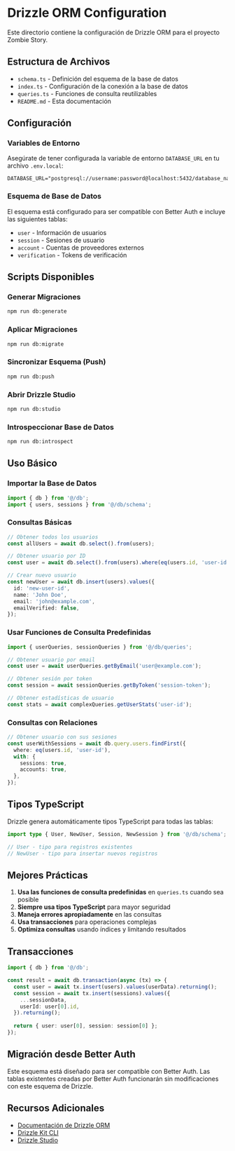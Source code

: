 # Drizzle ORM Configuration

Este directorio contiene la configuración de Drizzle ORM para el proyecto Zombie Story.

## Estructura de Archivos

- `schema.ts` - Definición del esquema de la base de datos
- `index.ts` - Configuración de la conexión a la base de datos
- `queries.ts` - Funciones de consulta reutilizables
- `README.md` - Esta documentación

## Configuración

### Variables de Entorno

Asegúrate de tener configurada la variable de entorno `DATABASE_URL` en tu archivo `.env.local`:

```env
DATABASE_URL="postgresql://username:password@localhost:5432/database_name"
```

### Esquema de Base de Datos

El esquema está configurado para ser compatible con Better Auth e incluye las siguientes tablas:

- `user` - Información de usuarios
- `session` - Sesiones de usuario
- `account` - Cuentas de proveedores externos
- `verification` - Tokens de verificación

## Scripts Disponibles

### Generar Migraciones
```bash
npm run db:generate
```

### Aplicar Migraciones
```bash
npm run db:migrate
```

### Sincronizar Esquema (Push)
```bash
npm run db:push
```

### Abrir Drizzle Studio
```bash
npm run db:studio
```

### Introspeccionar Base de Datos
```bash
npm run db:introspect
```

## Uso Básico

### Importar la Base de Datos

```typescript
import { db } from '@/db';
import { users, sessions } from '@/db/schema';
```

### Consultas Básicas

```typescript
// Obtener todos los usuarios
const allUsers = await db.select().from(users);

// Obtener usuario por ID
const user = await db.select().from(users).where(eq(users.id, 'user-id'));

// Crear nuevo usuario
const newUser = await db.insert(users).values({
  id: 'new-user-id',
  name: 'John Doe',
  email: 'john@example.com',
  emailVerified: false,
});
```

### Usar Funciones de Consulta Predefinidas

```typescript
import { userQueries, sessionQueries } from '@/db/queries';

// Obtener usuario por email
const user = await userQueries.getByEmail('user@example.com');

// Obtener sesión por token
const session = await sessionQueries.getByToken('session-token');

// Obtener estadísticas de usuario
const stats = await complexQueries.getUserStats('user-id');
```

### Consultas con Relaciones

```typescript
// Obtener usuario con sus sesiones
const userWithSessions = await db.query.users.findFirst({
  where: eq(users.id, 'user-id'),
  with: {
    sessions: true,
    accounts: true,
  },
});
```

## Tipos TypeScript

Drizzle genera automáticamente tipos TypeScript para todas las tablas:

```typescript
import type { User, NewUser, Session, NewSession } from '@/db/schema';

// User - tipo para registros existentes
// NewUser - tipo para insertar nuevos registros
```

## Mejores Prácticas

1. **Usa las funciones de consulta predefinidas** en `queries.ts` cuando sea posible
2. **Siempre usa tipos TypeScript** para mayor seguridad
3. **Maneja errores apropiadamente** en las consultas
4. **Usa transacciones** para operaciones complejas
5. **Optimiza consultas** usando índices y limitando resultados

## Transacciones

```typescript
import { db } from '@/db';

const result = await db.transaction(async (tx) => {
  const user = await tx.insert(users).values(userData).returning();
  const session = await tx.insert(sessions).values({
    ...sessionData,
    userId: user[0].id,
  }).returning();
  
  return { user: user[0], session: session[0] };
});
```

## Migración desde Better Auth

Este esquema está diseñado para ser compatible con Better Auth. Las tablas existentes creadas por Better Auth funcionarán sin modificaciones con este esquema de Drizzle.

## Recursos Adicionales

- [Documentación de Drizzle ORM](https://orm.drizzle.team/)
- [Drizzle Kit CLI](https://orm.drizzle.team/kit-docs/overview)
- [Drizzle Studio](https://orm.drizzle.team/drizzle-studio/overview)